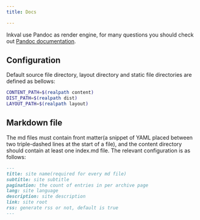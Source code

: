 ```yaml
---
title: Docs

---
```


Inkval use Pandoc as render engine, for many questions you should check out [Pandoc documentation](https://pandoc.org/MANUAL.html).

## Configuration

Default source file directory, layout directory and static file directories are defined as bellows:

```bash
CONTENT_PATH=$(realpath content)
DIST_PATH=$(realpath dist)
LAYOUT_PATH=$(realpath layout)
```

## Markdown file

The md files must contain front matter(a snippet of YAML placed between two triple-dashed lines at the start of a file), and the content directory should contain at least one index.md file. The relevant configuration is as follows:

```md
---
title: site name(required for every md file)
subtitle: site subtitle
pagination: the count of entries in per archive page
lang: site language
description: site description
link: site root
rss: generate rss or not, default is true
---
```
